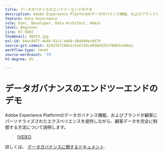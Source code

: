 ```yaml
---
title: データガバナンスのエンドツーエンドのデモ
description: Adobe Experience Platformのデータガバナンス機能、およびブランドが顧客にパーソナライズされたエクスペリエンスを提供しながら、顧客データを完全に制御する方法について説明します。
feature: Data Governance
role: User, Developer, Data Architect, Admin
level: Beginner
jira: KT-5802
thumbnail: 36653.jpg
exl-id: 84ac047f-eb46-41c3-a6b0-d0a9d0ec0d79
source-git-commit: 42427df298e2c5ae734ce050e935378db51e66a1
workflow-type: tm+mt
source-wordcount: '75'
ht-degree: 8%

---
```


# データガバナンスのエンドツーエンドのデモ

Adobe Experience Platformのデータガバナンス機能、およびブランドが顧客にパーソナライズされたエクスペリエンスを提供しながら、顧客データを完全に制御する方法について説明します。

>[!VIDEO](https://video.tv.adobe.com/v/36653?quality=12&learn=on)

詳しくは、 [データガバナンスに関するドキュメント](https://experienceleague.adobe.com/docs/experience-platform/data-governance/home.html?lang=ja).
